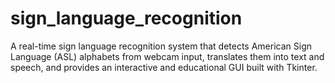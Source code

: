 # sign_language_recognition
A real-time sign language recognition system that detects American Sign Language (ASL) alphabets from webcam input, translates them into text and speech, and provides an interactive and educational GUI built with Tkinter.
